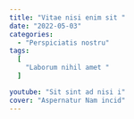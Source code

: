 ```yaml
---
title: "Vitae nisi enim sit "
date: "2022-05-03"
categories:
  - "Perspiciatis nostru"
tags:
  [
    "Laborum nihil amet "
  ]

youtube: "Sit sint ad nisi i"
cover: "Aspernatur Nam incid"
---
```

